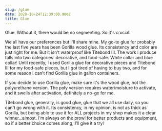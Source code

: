 ```yaml
---
slug: /glue
date: 2020-10-24T12:39:00.000Z
title: Glue
---
```

Glue.  Without it, there would be no segmenting.  So it's crucial.  

We all have our preferences but I'll share mine.  My go-to glue for probably the last five years has been Gorilla wood glue.  Its consistency and color are just right for me.  But it isn't waterproof like Titebond III.  The work I produce falls into two categories: decorative, and food-safe.  White collar and blue collar!  Until recently, I used Gorilla glue for decorative pieces and Titebond III for my food-safe pieces, but I got tired of having to buy two, and for some reason I can't find Gorilla glue in gallon containers.  

If you decide to use Gorilla glue, make sure it's the wood glue, not the polyurethane version.  The poly version requires water/moisture to activate, and it swells after activation, definitely a no-go for me.

Titebond glue, generally, is good glue, glue that we all use daily, so you can't go wrong with it.  Its consistency, in my opinion, is not as thick as Gorilla, but being able to use it for ALL projects in my shop makes it a clear winner...almost.  I'm always on the prowl for better products and equipment, so if a better choice comes along, I'll give it a try!